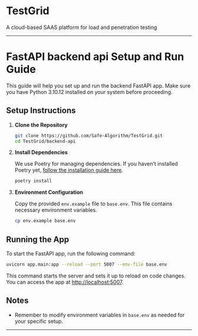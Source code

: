 # TestGrid

A cloud-based SAAS platform for load and penetration testing

---

# FastAPI backend api Setup and Run Guide

This guide will help you set up and run the backend FastAPI app. Make sure you have Python 3.10.12 installed on your system before proceeding.

## Setup Instructions

1. **Clone the Repository**

   ```bash
   git clone https://github.com/Safe-Algorithm/TestGrid.git
   cd TestGrid/backend-api
   ```

2. **Install Dependencies**

   We use Poetry for managing dependencies. If you haven't installed Poetry yet, [follow the installation guide here](https://python-poetry.org/docs/).

   ```bash
   poetry install
   ```

3. **Environment Configuration**

   Copy the provided `env.example` file to `base.env`. This file contains necessary environment variables.

   ```bash
   cp env.example base.env
   ```

## Running the App

To start the FastAPI app, run the following command:

```bash
uvicorn app.main:app --reload --port 5007 --env-file base.env
```

This command starts the server and sets it up to reload on code changes. You can access the app at [http://localhost:5007](http://localhost:5007).

## Notes

- Remember to modify environment variables in `base.env` as needed for your specific setup.

---
